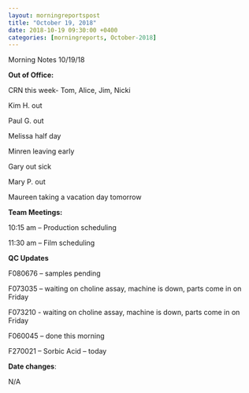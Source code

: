 ```yaml
---  
layout: morningreportspost  
title: "October 19, 2018"  
date: 2018-10-19 09:30:00 +0400  
categories: [morningreports, October-2018]  
---
```


Morning Notes 10/19/18

**Out of Office:**

CRN this week- Tom, Alice, Jim, Nicki

Kim H. out

Paul G. out

Melissa half day

Minren leaving early

Gary out sick

Mary P. out

Maureen taking a vacation day tomorrow

**Team Meetings:**

10:15 am – Production scheduling

11:30 am – Film scheduling

**QC Updates**

F080676 – samples pending

F073035 – waiting on choline assay, machine is down, parts come in on Friday

F073210 - waiting on choline assay, machine is down, parts come in on Friday

F060045 – done this morning

F270021 – Sorbic Acid – today

**Date changes**:

N/A

